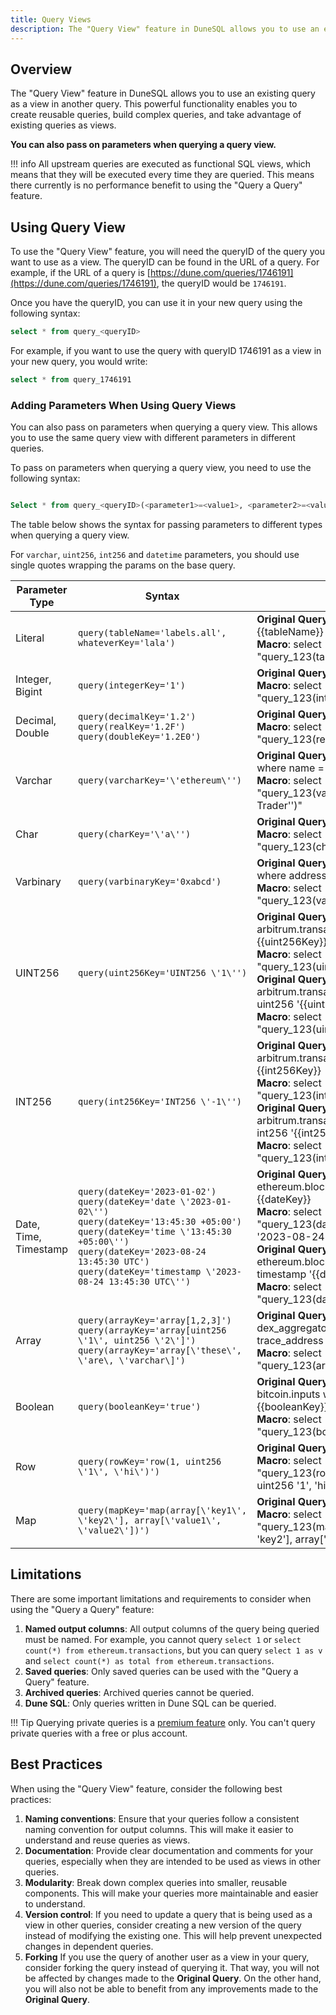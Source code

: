 ```yaml
---
title: Query Views
description: The "Query View" feature in DuneSQL allows you to use an existing query as a view in another query. This powerful functionality enables you to create reusable queries, build complex queries, and take advantage of existing queries as views.
---
```


## Overview

The "Query View" feature in DuneSQL allows you to use an existing query as a view in another query. This powerful functionality enables you to create reusable queries, build complex queries, and take advantage of existing queries as views. 

**You can also pass on parameters when querying a query view.**

!!! info
    All upstream queries are executed as functional SQL views, which means that they will be executed every time they are queried. This means there currently is no performance benefit to using the "Query a Query" feature.
## Using Query View

To use the "Query View" feature, you will need the queryID of the query you want to use as a view. The queryID can be found in the URL of a query. For example, if the URL of a query is [https://dune.com/queries/1746191](https://dune.com/queries/1746191), the queryID would be `1746191`.

Once you have the queryID, you can use it in your new query using the following syntax:

```sql
select * from query_<queryID>
```

For example, if you want to use the query with queryID 1746191 as a view in your new query, you would write: 

```sql
select * from query_1746191 
```

### Adding Parameters When Using Query Views

You can also pass on parameters when querying a query view. This allows you to use the same query view with different parameters in different queries.

To pass on parameters when querying a query view, you need to use the following syntax:

```sql

Select * from query_<queryID>(<parameter1>=<value1>, <parameter2>=<value2>, ...)
```


The table below shows the syntax for passing parameters to different types when querying a query view.



For `varchar`, `uint256`, `int256` and `datetime` parameters, you should use single quotes wrapping the params on the base query. 



| **Parameter Type** | **Syntax** | **Example** |
| --- | --- | --- |
| Literal | `query(tableName='labels.all', whateverKey='lala')` | **Original Query**: select * from {{tableName}} <br> **Macro**: select * from "query_123(tableName='labels.all')" |
| Integer, Bigint | `query(integerKey='1')` | **Original Query**: select {{integerKey}} <br> **Macro**: select * from "query_123(integerKey='1')" |
| Decimal, Double | `query(decimalKey='1.2')` <br> `query(realKey='1.2F')` <br> `query(doubleKey='1.2E0')` | **Original Query**: select {{realKey}} <br> **Macro**: select * from "query_123(realKey='1.2F')" |
| Varchar | `query(varcharKey='\'ethereum\'')` | **Original Query**: select * from labels.all where name = {{varcharKey}} <br> **Macro**: select * from "query_123(varcharKey='\'DEX Trader\'')" |
| Char | `query(charKey='\'a\'')` | **Original Query**: select {{charKey}} <br> **Macro**: select * from "query_123(charKey='\'a\'')" |
| Varbinary | `query(varbinaryKey='0xabcd')` | **Original Query**: select * from labels.all where address = {{varbinaryKey}} <br> **Macro**: select * from "query_123(varbinaryKey='0xabcd')" |
| UINT256 | `query(uint256Key='UINT256 \'1\'')` | **Original Query**: select * from arbitrum.transactions where gas_price = {{uint256Key}} <br> **Macro**: select * from "query_123(uint256Key='uint256 \'1\'')" <br> **Original Query**: select * from arbitrum.transactions where gas_price = uint256 '{{uint256Key}}' <br> **Macro**: select * from "query_123(uint256Key='1')" |
| INT256 | `query(int256Key='INT256 \'-1\'')` | **Original Query**: select * from arbitrum.transactions where gas_price = {{int256Key}} <br> **Macro**: select * from "query_123(int256Key='int256 \'-1\'')" <br> **Original Query**: select * from arbitrum.transactions where gas_price = int256 '{{int256Key}}' <br> **Macro**: select * from "query_123(int256Key='1')" |
| Date, Time, Timestamp | `query(dateKey='2023-01-02')` <br> `query(dateKey='date \'2023-01-02\'')` <br> `query(dateKey='13:45:30 +05:00')` <br> `query(dateKey='time \'13:45:30 +05:00\'')` <br> `query(dateKey='2023-08-24 13:45:30 UTC')` <br> `query(dateKey='timestamp \'2023-08-24 13:45:30 UTC\'')` | **Original Query**: select * from ethereum.blocks where time > {{dateKey}} <br> **Macro**: select * from "query_123(dateKey='timestamp \'2023-08-24\'')" <br> **Original Query**: select * from ethereum.blocks where time > timestamp '{{dateKey}}' <br> **Macro**: select * from "query_123(dateKey='2023-08-24')" |
| Array | `query(arrayKey='array[1,2,3]')` <br> `query(arrayKey='array[uint256 \'1\', uint256 \'2\']')` <br> `query(arrayKey='array[\'these\', \'are\, \'varchar\]')` | **Original Query**: select * from dex_aggregator.trades where trace_address = {{arrayKey}} <br> **Macro**: select * from "query_123(arrayKey='array[1, 2]')" |
| Boolean | `query(booleanKey='true')` | **Original Query**: select * from bitcoin.inputs where is_coinbase = {{booleanKey}} <br> **Macro**: select * from "query_123(booleanKey='false')" |
| Row | `query(rowKey='row(1, uint256 \'1\', \'hi\')')` | **Original Query**: select {{rowKey}} <br> **Macro**: select * from "query_123(rowKey='row(false, 1, uint256 \'1\', \'hi\')')" |
| Map | `query(mapKey='map(array[\'key1\', \'key2\'], array[\'value1\', \'value2\'])')` | **Original Query**: select {{mapKey}} <br> **Macro**: select * from "query_123(mapKey='map(array[\'key1\', \'key2\'], array[\'value1\', \'value2\'])')" |


## Limitations

There are some important limitations and requirements to consider when using the "Query a Query" feature:

1. **Named output columns**: All output columns of the query being queried must be named. For example, you cannot query `select 1` or `select count(*) from ethereum.transactions`, but you can query `select 1 as v` and `select count(*) as total from ethereum.transactions`.
2. **Saved queries**: Only saved queries can be used with the "Query a Query" feature.
3. **Archived queries**: Archived queries cannot be queried.
4. **Dune SQL**: Only queries written in Dune SQL can be queried.

!!! Tip
    Querying private queries is a [premium feature](https://dune.com/pricing) only. You can't query private queries with a free or plus account. 

## Best Practices

When using the "Query View" feature, consider the following best practices:

1. **Naming conventions**: Ensure that your queries follow a consistent naming convention for output columns. This will make it easier to understand and reuse queries as views.
2. **Documentation**: Provide clear documentation and comments for your queries, especially when they are intended to be used as views in other queries.
3. **Modularity**: Break down complex queries into smaller, reusable components. This will make your queries more maintainable and easier to understand.
4. **Version control**: If you need to update a query that is being used as a view in other queries, consider creating a new version of the query instead of modifying the existing one. This will help prevent unexpected changes in dependent queries.
5. **Forking** If you use the query of another user as a view in your query, consider forking the query instead of querying it. That way, you will not be affected by changes made to the **Original Query**. On the other hand, you will also not be able to benefit from any improvements made to the **Original Query**.




